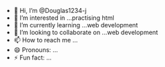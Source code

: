 - 👋 Hi, I’m @Douglas1234-j
- 👀 I’m interested in ...practising html
- 🌱 I’m currently learning ...web development
- 💞️ I’m looking to collaborate on ...web development
- 📫 How to reach me ...
- 😄 Pronouns: ...
- ⚡ Fun fact: ...

<!---
Douglas1234-j/Douglas1234-j is a ✨ special ✨ repository because its `README.md` (this file) appears on your GitHub profile.
You can click the Preview link to take a look at your changes.
--->
